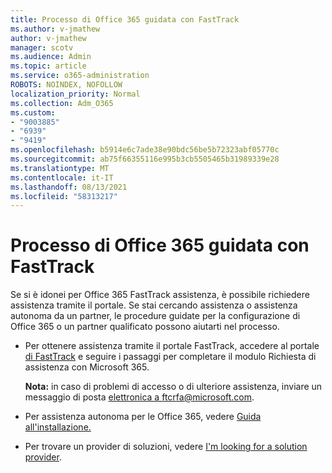 ```yaml
---
title: Processo di Office 365 guidata con FastTrack
ms.author: v-jmathew
author: v-jmathew
manager: scotv
ms.audience: Admin
ms.topic: article
ms.service: o365-administration
ROBOTS: NOINDEX, NOFOLLOW
localization_priority: Normal
ms.collection: Adm_O365
ms.custom:
- "9003885"
- "6939"
- "9419"
ms.openlocfilehash: b5914e6c7ade38e90bdc56be5b72323abf05770c
ms.sourcegitcommit: ab75f66355116e995b3cb5505465b31989339e28
ms.translationtype: MT
ms.contentlocale: it-IT
ms.lasthandoff: 08/13/2021
ms.locfileid: "58313217"
---
```

# <a name="guided-office-365-setup-process-with-fasttrack"></a>Processo di Office 365 guidata con FastTrack

Se si è idonei per Office 365 FastTrack assistenza, è possibile richiedere assistenza tramite il portale. Se stai cercando assistenza o assistenza autonoma da un partner, le procedure guidate per la configurazione di Office 365 o un partner qualificato possono aiutarti nel processo.

- Per ottenere assistenza tramite il portale FastTrack, accedere al portale [di FastTrack](https://go.microsoft.com/fwlink/?linkid=2125443) e seguire i passaggi per completare il modulo Richiesta di assistenza con Microsoft 365.

    **Nota:** in caso di problemi di accesso o di ulteriore assistenza, inviare un messaggio di posta [elettronica a ftcrfa@microsoft.com](mailto:ftcrfa@microsoft.com).

- Per assistenza autonoma per le Office 365, vedere [Guida all'installazione.](https://go.microsoft.com/fwlink/?linkid=2125827)
- Per trovare un provider di soluzioni, vedere [I'm looking for a solution provider](https://go.microsoft.com/fwlink/?linkid=2125918).